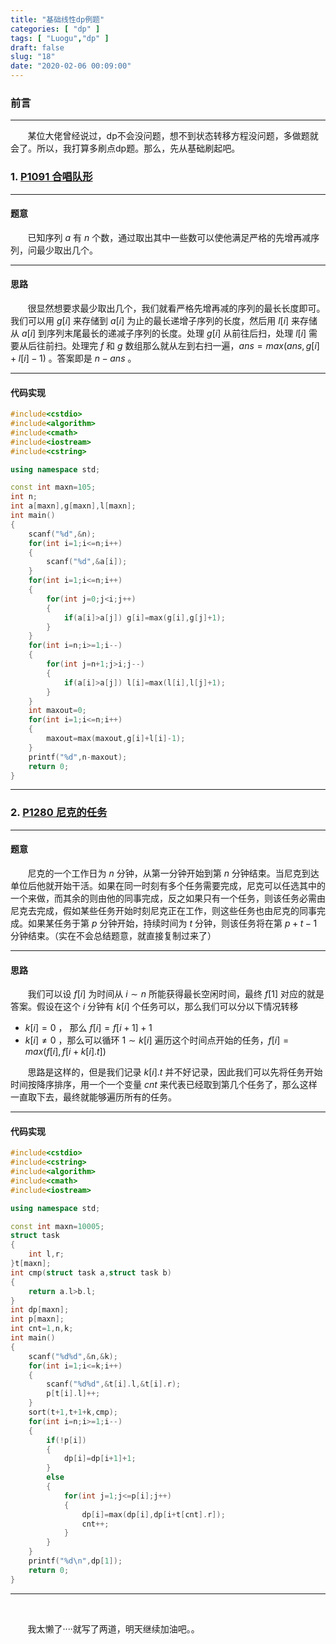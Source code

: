 ```yaml
---
title: "基础线性dp例题"
categories: [ "dp" ]
tags: [ "Luogu","dp" ]
draft: false
slug: "18"
date: "2020-02-06 00:09:00"
---
```


### 前言

---

​	&nbsp; &nbsp; &nbsp; 某位大佬曾经说过，dp不会没问题，想不到状态转移方程没问题，多做题就会了。所以，我打算多刷点dp题。那么，先从基础刷起吧。



### 1. [P1091 合唱队形](https://www.luogu.com.cn/problem/P1091)

---

#### 题意

​	&nbsp; &nbsp; &nbsp; 已知序列 $a$ 有 $n$ 个数，通过取出其中一些数可以使他满足严格的先增再减序列，问最少取出几个。

---


<!--more-->


#### 思路

​	&nbsp; &nbsp; &nbsp; 很显然想要求最少取出几个，我们就看严格先增再减的序列的最长长度即可。我们可以用 $g[i]$ 来存储到 $a[i]$ 为止的最长递增子序列的长度，然后用 $l[i]$ 来存储从 $a[i]$ 到序列末尾最长的递减子序列的长度。处理 $g[i]$ 从前往后扫，处理 $l[i]$ 需要从后往前扫。处理完 $f$ 和 $g$ 数组那么就从左到右扫一遍，$ans=max(ans,g[i]+l[i]-1)$ 。答案即是 $n-ans$ 。 

---

#### 代码实现

```cpp
#include<cstdio>
#include<algorithm>
#include<cmath>
#include<iostream>
#include<cstring>

using namespace std;

const int maxn=105;
int n;
int a[maxn],g[maxn],l[maxn];
int main()
{
	scanf("%d",&n);
	for(int i=1;i<=n;i++)
	{
		scanf("%d",&a[i]);
	}
	for(int i=1;i<=n;i++)
	{
		for(int j=0;j<i;j++)
		{
			if(a[i]>a[j]) g[i]=max(g[i],g[j]+1);
		}
	}
	for(int i=n;i>=1;i--)
	{
		for(int j=n+1;j>i;j--)
		{
			if(a[i]>a[j]) l[i]=max(l[i],l[j]+1);
		}
	}
	int maxout=0;
	for(int i=1;i<=n;i++)
	{
		maxout=max(maxout,g[i]+l[i]-1);
	}
	printf("%d",n-maxout);
	return 0;
} 
```

---



### 2. [P1280 尼克的任务](https://www.luogu.com.cn/problem/P1280)

---

#### 题意

​	&nbsp; &nbsp; &nbsp; 尼克的一个工作日为 $n$ 分钟，从第一分钟开始到第 $n$ 分钟结束。当尼克到达单位后他就开始干活。如果在同一时刻有多个任务需要完成，尼克可以任选其中的一个来做，而其余的则由他的同事完成，反之如果只有一个任务，则该任务必需由尼克去完成，假如某些任务开始时刻尼克正在工作，则这些任务也由尼克的同事完成。如果某任务于第 $p$ 分钟开始，持续时间为 $t$ 分钟，则该任务将在第 $p+t-1$ 分钟结束。（实在不会总结题意，就直接复制过来了）

---

#### 思路

​	&nbsp; &nbsp; &nbsp; 我们可以设 $f[i]$ 为时间从 $i\sim n$ 所能获得最长空闲时间，最终 $f[1]$ 对应的就是答案。假设在这个 $i$ 分钟有 $k[i]$ 个任务可以，那么我们可以分以下情况转移

+ $k[i]=0$  ， 那么  $f[i]=f[i+1]+1$ 
+ $k[i]\not=0$  ，那么可以循环 $1 \sim k[i]$ 遍历这个时间点开始的任务，$f[i]=max(f[i],f[i+k[i].t])$ 

​	&nbsp; &nbsp; &nbsp; 思路是这样的，但是我们记录 $k[i].t$ 并不好记录，因此我们可以先将任务开始时间按降序排序，用一个一个变量 $cnt$ 来代表已经取到第几个任务了，那么这样一直取下去，最终就能够遍历所有的任务。

---

#### 代码实现

```cpp
#include<cstdio>
#include<cstring>
#include<algorithm>
#include<cmath>
#include<iostream>

using namespace std;

const int maxn=10005;
struct task
{
	int l,r;
}t[maxn];
int cmp(struct task a,struct task b)
{
	return a.l>b.l;
}
int dp[maxn];
int p[maxn];
int cnt=1,n,k; 
int main()
{
	scanf("%d%d",&n,&k);
	for(int i=1;i<=k;i++)
	{
		scanf("%d%d",&t[i].l,&t[i].r);
		p[t[i].l]++;
	}
	sort(t+1,t+1+k,cmp);
	for(int i=n;i>=1;i--)
	{
		if(!p[i])
		{
			dp[i]=dp[i+1]+1;
		}
		else 
		{
			for(int j=1;j<=p[i];j++)
			{
				dp[i]=max(dp[i],dp[i+t[cnt].r]);
				cnt++;
			}
		}
	}
	printf("%d\n",dp[1]);
	return 0;
}
```

---

​	

​	&nbsp; &nbsp; &nbsp; 我太懒了····就写了两道，明天继续加油吧。。